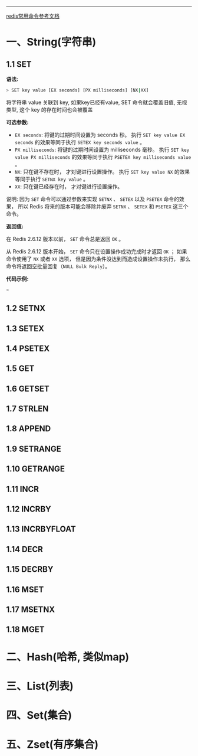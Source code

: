 





----
[redis常用命令参考文档](http://redisdoc.com/)

# 一、String(字符串)
## 1.1 SET
**语法:**
```bash
> SET key value [EX seconds] [PX milliseconds] [NX|XX]
```
将字符串 value 关联到 key, 如果key已经有value, SET 命令就会覆盖旧值, 无视类型, 这个 key 的存在时间也会被覆盖

**可选参数:**
- `EX seconds`: 将键的过期时间设置为 seconds 秒。 执行 `SET key value EX seconds` 的效果等同于执行 `SETEX key seconds value` 。
- `PX milliseconds`: 将键的过期时间设置为 milliseconds 毫秒。 执行 `SET key value PX milliseconds` 的效果等同于执行 `PSETEX key milliseconds value` 。
- `NX`: 只在键不存在时， 才对键进行设置操作。 执行 `SET key value NX` 的效果等同于执行 `SETNX key value` 。
- `XX`: 只在键已经存在时， 才对键进行设置操作。

说明: 因为 `SET` 命令可以通过参数来实现 `SETNX` 、 `SETEX` 以及 `PSETEX` 命令的效果， 所以 Redis 将来的版本可能会移除并废弃 `SETNX` 、 `SETEX` 和 `PSETEX` 这三个命令。

**返回值:**

在 Redis 2.6.12 版本以前， `SET` 命令总是返回 `OK` 。

从 Redis 2.6.12 版本开始， `SET` 命令只在设置操作成功完成时才返回 `OK` ； 如果命令使用了 `NX` 或者 `XX` 选项， 但是因为条件没达到而造成设置操作未执行， 那么命令将返回空批量回复（`NULL Bulk Reply`）。

**代码示例:**
```bash
> 
```


## 1.2 SETNX

## 1.3 SETEX

## 1.4 PSETEX

## 1.5 GET

## 1.6 GETSET

## 1.7 STRLEN

## 1.8 APPEND

## 1.9 SETRANGE

## 1.10 GETRANGE

## 1.11 INCR

## 1.12 INCRBY

## 1.13 INCRBYFLOAT

## 1.14 DECR

## 1.15 DECRBY

## 1.16 MSET

## 1.17 MSETNX

## 1.18 MGET

# 二、Hash(哈希, 类似map)


# 三、List(列表)


# 四、Set(集合)


# 五、Zset(有序集合)